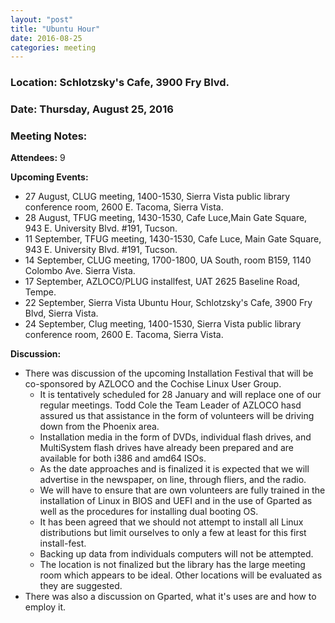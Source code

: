 ```yaml
---
layout: "post"
title: "Ubuntu Hour"
date: 2016-08-25
categories: meeting
---
```


### Location: Schlotzsky's Cafe, 3900 Fry Blvd.

### Date: Thursday, August 25, 2016

### Meeting Notes:

**Attendees:** 9

**Upcoming Events:**

 * 27 August, CLUG meeting, 1400-1530, Sierra Vista public library conference room, 2600 E. Tacoma, Sierra Vista.
 * 28 August, TFUG meeting, 1430-1530, Cafe Luce,Main Gate Square, 943 E. University Blvd. #191, Tucson.
 * 11 September, TFUG meeting, 1430-1530, Cafe Luce, Main Gate Square, 943 E. University Blvd. #191, Tucson.
 * 14 September, CLUG meeting, 1700-1800, UA South, room B159, 1140 Colombo Ave. Sierra Vista. 
 * 17 September, AZLOCO/PLUG installfest, UAT 2625 Baseline Road, Tempe.
 * 22 September, Sierra Vista Ubuntu Hour, Schlotzsky's Cafe, 3900 Fry Blvd, Sierra Vista.
 * 24 September, Clug meeting, 1400-1530, Sierra Vista public library conference room, 2600 E. Tacoma, Sierra Vista.
 
**Discussion:**

 * There was discussion of the upcoming Installation Festival that will be co-sponsored by AZLOCO and the Cochise Linux User Group.  
   * It is tentatively scheduled for 28 January and will replace one of our regular meetings. Todd Cole the Team Leader of AZLOCO hasd assured us that assistance in the form of volunteers will be driving down from the Phoenix area.  
   * Installation media in the form of DVDs, individual flash drives, and MultiSystem flash drives have already been prepared and are available for both i386 and amd64 ISOs.  
   * As the date approaches and is finalized it is expected that we will advertise in the newspaper, on line, through fliers, and the radio.  
   * We will have to ensure that are own volunteers are fully trained in the installation of Linux in BIOS and UEFI and in the use of Gparted as well as the procedures for installing dual booting OS.  
   * It has been agreed that we should not attempt to install all Linux distributions but limit ourselves to only a few at least for this first install-fest. 
   * Backing up data from individuals computers will not be attempted.
   * The location is not finalized but the library has the large meeting room which appears to be ideal.  Other locations will be evaluated as they are suggested.
 *  There was also a discussion on Gparted, what it's uses are and how to employ it.  
